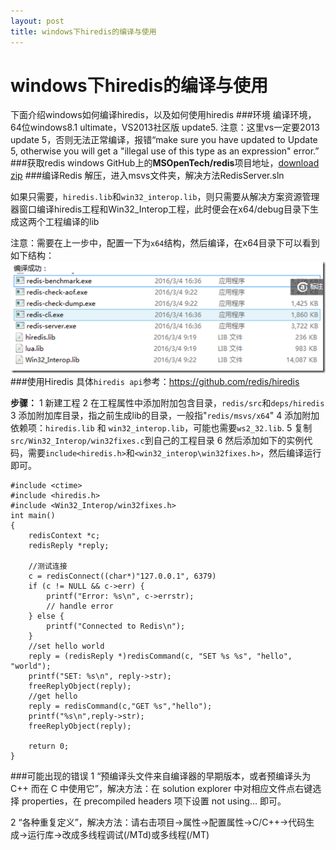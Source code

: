 ```yaml
---
layout: post
title: windows下hiredis的编译与使用
---
```

windows下hiredis的编译与使用
==========================
下面介绍windows如何编译hiredis，以及如何使用hiredis
###环境
编译环境，64位windows8.1 ultimate，VS2013社区版 update5.
注意：这里vs一定要2013 update 5，否则无法正常编译，报错“make sure you have updated to Update 5, otherwise you will get a "illegal use of this type as an expression" error.”
###获取redis windows
GitHub上的**MSOpenTech/redis**项目地址，[download zip](https://github.com/MSOpenTech/redis)
###编译Redis
解压，进入msvs文件夹，解决方法RedisServer.sln

如果只需要，`hiredis.lib`和`win32_interop.lib`，则只需要从解决方案资源管理器窗口编译hiredis工程和Win32_Interop工程，此时便会在x64/debug目录下生成这两个工程编译的lib

注意：需要在上一步中，配置一下为`x64`结构，然后编译，在x64目录下可以看到如下结构：
![Alt text](../images/redis_server_pic.png)
###使用Hiredis
具体`hiredis api`参考：https://github.com/redis/hiredis

**步骤：**
1 新建工程
2 在工程属性中添加附加包含目录，`redis/src`和`deps/hiredis`
3 添加附加库目录，指之前生成lib的目录，一般指"`redis/msvs/x64`"
4 添加附加依赖项：`hiredis.lib` 和 `win32_interop.lib`，可能也需要`ws2_32.lib`.
5 复制`src/Win32_Interop/win32fixes.c`到自己的工程目录
6 然后添加如下的实例代码，需要`include<hiredis.h>`和`<win32_interop\win32fixes.h>`，然后编译运行即可。
```
#include <ctime>
#include <hiredis.h>
#include <Win32_Interop/win32fixes.h>
int main()
{
    redisContext *c;
    redisReply *reply;

    //测试连接
    c = redisConnect((char*)"127.0.0.1", 6379)
    if (c != NULL && c->err) {
        printf("Error: %s\n", c->errstr);
        // handle error
    } else {
        printf("Connected to Redis\n");
    }
    //set hello world
    reply = (redisReply *)redisCommand(c, "SET %s %s", "hello", "world");
    printf("SET: %s\n", reply->str);
    freeReplyObject(reply);
    //get hello
    reply = redisCommand(c,"GET %s","hello");
    printf("%s\n",reply->str);
    freeReplyObject(reply);
    
    return 0;
}
```
###可能出现的错误
1 “预编译头文件来自编译器的早期版本，或者预编译头为 C++ 而在 C 中使用它”，解决方法：在 solution explorer 中对相应文件点右键选择 properties，在 precompiled headers 项下设置 not using... 即可。

2 “各种重复定义”，解决方法：请右击项目->属性->配置属性->C/C++->代码生成->运行库->改成多线程调试(/MTd)或多线程(/MT)